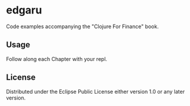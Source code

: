 # edgaru

Code examples accompanying the "Clojure For Finance" book.

## Usage

Follow along each Chapter with your repl.

## License

Distributed under the Eclipse Public License either version 1.0 or any later version.
